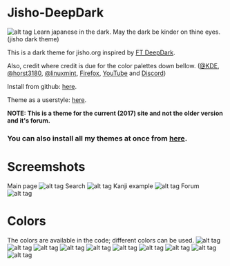 # Jisho-DeepDark
![alt tag](https://raw.githubusercontent.com/RaitaroH/Jisho-DeepDark/master/Images/Jisho%20-%20DeepDark.png)
Learn japanese in the dark. May the dark be kinder on thine eyes. (jisho dark theme)

This is a dark theme for jisho.org inspired by [FT DeepDark](https://addons.mozilla.org/en-US/firefox/addon/ft-deepdark/?src=search). 

Also, credit where credit is due for the color palettes down bellow. ([@KDE](https://github.com/KDE), [@horst3180](https://github.com/horst3180), [@linuxmint](https://github.com/linuxmint), [Firefox](https://www.mozilla.org/en-US/firefox/new/), [YouTube](https://www.youtube.com/) and [Discord](https://discordapp.com/))

Install from github: [here](https://rawgit.com/RaitaroH/Jisho-DeepDark/master/JishoDeepDark.user.css).

Theme as a userstyle: [here](https://userstyles.org/styles/148338/jisho-deepdark).

**NOTE: This is a theme for the current (2017) site and not the older version and it's forum.**

### **You can also install all my themes at once from [here](https://github.com/RaitaroH/Import-All-Deepdark).**


# Screemshots
Main page
![alt tag](https://raw.githubusercontent.com/RaitaroH/Jisho-DeepDark/master/Images/Main_Page.png)
Search
![alt tag](https://raw.githubusercontent.com/RaitaroH/Jisho-DeepDark/master/Images/Search.png)
Kanji example
![alt tag](https://raw.githubusercontent.com/RaitaroH/Jisho-DeepDark/master/Images/Kanji_example.png)
Forum
![alt tag](https://raw.githubusercontent.com/RaitaroH/Jisho-DeepDark/master/Images/Forum.png)

# Colors 
The colors are available in the code; different colors can be used.
![alt tag](https://raw.githubusercontent.com/RaitaroH/Jisho-DeepDark/master/Images/ArcDark_Colors.png)
![alt tag](https://raw.githubusercontent.com/RaitaroH/Jisho-DeepDark/master/Images/BreezeDark_Colors.png)
![alt tag](https://raw.githubusercontent.com/RaitaroH/Jisho-DeepDark/master/Images/DeepDark_Colors.png)
![alt tag](https://raw.githubusercontent.com/RaitaroH/Jisho-DeepDark/master/Images/Discord_Colors.png)
![alt tag](https://raw.githubusercontent.com/RaitaroH/Jisho-DeepDark/master/Images/Firefox_Colors.png)
![alt tag](https://raw.githubusercontent.com/RaitaroH/Jisho-DeepDark/master/Images/Firefox57_Colors.png)
![alt tag](https://raw.githubusercontent.com/RaitaroH/Jisho-DeepDark/master/Images/Mint-Y-Dark_Colors.png)
![alt tag](https://raw.githubusercontent.com/RaitaroH/Jisho-DeepDark/master/Images/VertexDark_Colors.png)
![alt tag](https://raw.githubusercontent.com/RaitaroH/Jisho-DeepDark/master/Images/YouTube_Colors.png)
![alt tag](https://raw.githubusercontent.com/RaitaroH/Jisho-DeepDark/master/Images/9anime_Colors.png)
